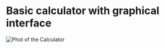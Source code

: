 # Basic calculator with graphical interface

![Phot of the Calculator](https://i.imgur.com/0fuyZjZ.png)

